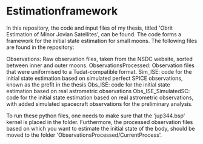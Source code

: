 # Estimationframework

In this repository, the code and input files of my thesis, titled 'Obrit Estimation of Minor Jovian Satellites', can be found. The code forms a framework for the initial state estimation for small moons. The following files are found in the repository:

Observations: Raw observation files, taken from the NSDC website, sorted between inner and outer moons. 
ObservationsProcessed: Observation files that were uniformised to a Tudat-compatible format. 
Sim_ISE: code for the initial state estimation based on simulated perfect SPICE observations, known as the prefit in the thesis
Obs_ISE: code for the initial state estimation based on real astrometric observations
Obs_ISE_SimulatedSC: code for the initial state estimation based on real astrometric observations, with added simulated spacecraft observations for the preliminary analysis.

To run these python files, one needs to make sure that the 'jup344.bsp' kernel is placed in the folder. Furthermore, the processed observation files based on which you want to estimate the initial state of the body, should be moved to the folder 'ObservationsProcessed/CurrentProcess'.

